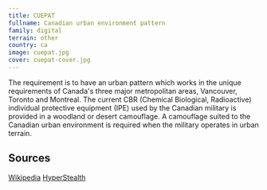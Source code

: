 ```yaml
---
title: CUEPAT
fullname: Canadian urban environment pattern
family: digital
terrain: other
country: ca
image: cuepat.jpg
cover: cuepat-cover.jpg
---
```


The requirement is to have an urban pattern which works in the unique requirements of Canada's three major metropolitan areas, Vancouver, Toronto and Montreal. The current CBR (Chemical Biological, Radioactive) individual protective equipment (IPE) used by the Canadian military is provided in a woodland or desert camouflage. A camouflage suited to the Canadian urban environment is required when the military operates in urban terrain.

Sources
------
[Wikipedia](https://en.wikipedia.org/wiki/CADPAT)
[HyperStealth](http://www.hyperstealth.com/CUEPAT/index.html)
